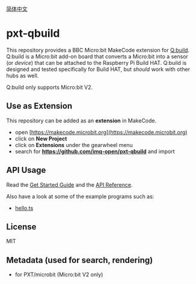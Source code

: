 
[简体中文](./README_cn.md)

# pxt-qbuild

This repository provides a BBC Micro:bit MakeCode extension for [Q:build](https://github.com/imq-open/qbuild). 
Q:build is a Micro:bit add-on board that converts a Micro:bit into a sensor (or *device*) 
that can be attached to the Raspberry Pi Build HAT. 
Q:build is designed and tested specifically for Build HAT, but *should* 
work with other hubs as well. 

Q:build only supports Micro:bit V2.


## Use as Extension

This repository can be added as an **extension** in MakeCode.

* open [https://makecode.microbit.org](https://makecode.microbit.org)
* click on **New Project**
* click on **Extensions** under the gearwheel menu
* search for **https://github.com/imq-open/pxt-qbuild** and import

## API Usage

Read the [Get Started Guide](./doc/Get_Started.md) and the [API Reference](./doc/api/TODO.md).

Also have a look at some of the example programs such as: 

* [hello.ts](./hello.ts)


## License

MIT

## Metadata (used for search, rendering)

* for PXT/microbit
(Micro:bit V2 only)

